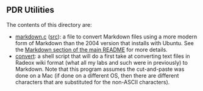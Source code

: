 PDR Utilities
-------------

The contents of this directory are:

- [markdown.c](markdown.c.html) ([src](markdown.c)): a file to convert
  Markdown files using a more modern form of Markdown than the 2004
  version that installs with Ubuntu.  See the [Markdown section of the
  main README](../README.html#markdown) for more details.
- [convert](convert): a shell script that will do a first take at
  converting text files in Radeox wiki format (what all my labs and
  such were in previously) to Markdown.  Note that this program
  assumes the cut-and-paste was done on a Mac (if done on a different
  OS, then there are different characters that are substituted for the
  non-ASCII characters).
